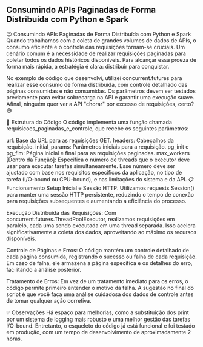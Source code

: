 ## Consumindo APIs Paginadas de Forma Distribuída com Python e Spark

😉 Consumindo APIs Paginadas de Forma Distribuída com Python e Spark
Quando trabalhamos com a coleta de grandes volumes de dados de APIs, o consumo eficiente e o controle das requisições tornam-se cruciais. Um cenário comum é a necessidade de realizar requisições paginadas para coletar todos os dados históricos disponíveis. Para alcançar essa proeza de forma mais rápida, a estratégia é clara: distribuir para conquistar.

No exemplo de código que desenvolvi, utilizei concurrent.futures para realizar esse consumo de forma distribuída, com controle detalhado das páginas consumidas e não consumidas. Os parâmetros devem ser testados previamente para evitar sobrecarga na API e garantir uma execução suave. Afinal, ninguém quer ver a API "chorar" por excesso de requisições, certo? 😅

🚀 Estrutura do Código
O código implementa uma função chamada requisicoes_paginadas_e_controle, que recebe os seguintes parâmetros:

url: Base da URL para as requisições GET.
headers: Cabeçalhos da requisição.
initial_params: Parâmetros iniciais para a requisição.
pg_init e pg_fim: Página inicial e final para as requisições paginadas.
max_workers [Dentro da Função]: Especifica o número de threads que o executor deve usar para executar tarefas simultaneamente. Esse número deve ser ajustado com base nos requisitos específicos da aplicação, no tipo de tarefa (I/O-bound ou CPU-bound), e nas limitações do sistema e da API.
📋 Funcionamento
Setup Inicial e Sessão HTTP: Utilizamos requests.Session() para manter uma sessão HTTP persistente, reduzindo o tempo de conexão para requisições subsequentes e aumentando a eficiência do processo.

Execução Distribuída das Requisições: Com concurrent.futures.ThreadPoolExecutor, realizamos requisições em paralelo, cada uma sendo executada em uma thread separada. Isso acelera significativamente a coleta dos dados, aproveitando ao máximo os recursos disponíveis.

Controle de Páginas e Erros: O código mantém um controle detalhado de cada página consumida, registrando o sucesso ou falha de cada requisição. Em caso de falha, ele armazena a página específica e os detalhes do erro, facilitando a análise posterior.

Tratamento de Erros: Em vez de um tratamento imediato para os erros, o código permite primeiro entender o motivo da falha. A sugestão no final do script é que você faça uma análise cuidadosa dos dados de controle antes de tomar qualquer ação corretiva.

💡 Observações
Há espaço para melhorias, como a substituição dos print por um sistema de logging mais robusto e uma melhor gestão das tarefas I/O-bound. Entretanto, o esqueleto do código já está funcional e foi testado em produção, com um tempo de desenvolvimento de aproximadamente 2 horas.
